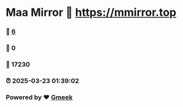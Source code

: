 # Maa Mirror :link: https://mmirror.top 
### :page_facing_up: [6](https://mmirror.top/tag.html) 
### :speech_balloon: 0 
### :hibiscus: 17230 
### :alarm_clock: 2025-03-23 01:39:02 
### Powered by :heart: [Gmeek](https://github.com/Meekdai/Gmeek)
